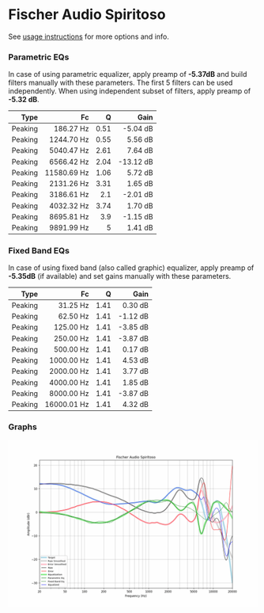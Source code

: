 # Fischer Audio Spiritoso
See [usage instructions](https://github.com/jaakkopasanen/AutoEq#usage) for more options and info.

### Parametric EQs
In case of using parametric equalizer, apply preamp of **-5.37dB** and build filters manually
with these parameters. The first 5 filters can be used independently.
When using independent subset of filters, apply preamp of **-5.32 dB**.

| Type    | Fc          |    Q | Gain      |
|--------:|------------:|-----:|----------:|
| Peaking | 186.27 Hz   | 0.51 | -5.04 dB  |
| Peaking | 1244.70 Hz  | 0.55 | 5.56 dB   |
| Peaking | 5040.47 Hz  | 2.61 | 7.64 dB   |
| Peaking | 6566.42 Hz  | 2.04 | -13.12 dB |
| Peaking | 11580.69 Hz | 1.06 | 5.72 dB   |
| Peaking | 2131.26 Hz  | 3.31 | 1.65 dB   |
| Peaking | 3186.61 Hz  | 2.1  | -2.01 dB  |
| Peaking | 4032.32 Hz  | 3.74 | 1.70 dB   |
| Peaking | 8695.81 Hz  | 3.9  | -1.15 dB  |
| Peaking | 9891.99 Hz  | 5    | 1.41 dB   |

### Fixed Band EQs
In case of using fixed band (also called graphic) equalizer, apply preamp of **-5.35dB**
(if available) and set gains manually with these parameters.

| Type    | Fc          |    Q | Gain     |
|--------:|------------:|-----:|---------:|
| Peaking | 31.25 Hz    | 1.41 | 0.30 dB  |
| Peaking | 62.50 Hz    | 1.41 | -1.12 dB |
| Peaking | 125.00 Hz   | 1.41 | -3.85 dB |
| Peaking | 250.00 Hz   | 1.41 | -3.87 dB |
| Peaking | 500.00 Hz   | 1.41 | 0.17 dB  |
| Peaking | 1000.00 Hz  | 1.41 | 4.53 dB  |
| Peaking | 2000.00 Hz  | 1.41 | 3.77 dB  |
| Peaking | 4000.00 Hz  | 1.41 | 1.85 dB  |
| Peaking | 8000.00 Hz  | 1.41 | -3.87 dB |
| Peaking | 16000.01 Hz | 1.41 | 4.32 dB  |

### Graphs
![](./Fischer%20Audio%20Spiritoso.png)